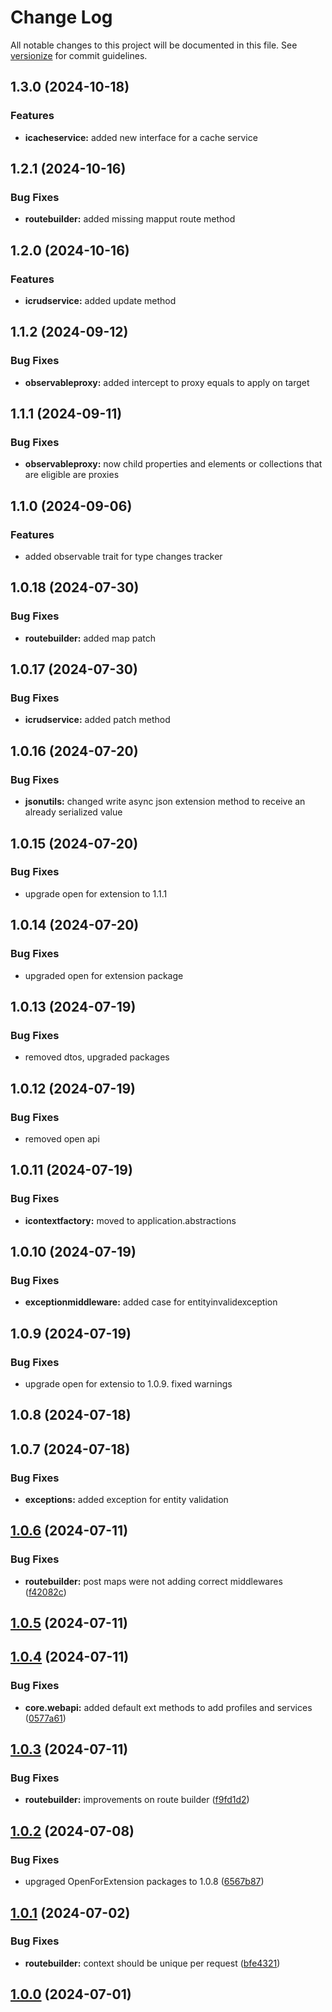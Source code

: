 # Change Log

All notable changes to this project will be documented in this file. See [versionize](https://github.com/versionize/versionize) for commit guidelines.

<a name="1.3.0"></a>
## 1.3.0 (2024-10-18)

### Features

* **icacheservice:** added new interface for a cache service

<a name="1.2.1"></a>
## 1.2.1 (2024-10-16)

### Bug Fixes

* **routebuilder:** added missing mapput route method

<a name="1.2.0"></a>
## 1.2.0 (2024-10-16)

### Features

* **icrudservice:** added update method

<a name="1.1.2"></a>
## 1.1.2 (2024-09-12)

### Bug Fixes

* **observableproxy:** added intercept to proxy equals to apply on target

<a name="1.1.1"></a>
## 1.1.1 (2024-09-11)

### Bug Fixes

* **observableproxy:** now child properties and elements or collections that are eligible are proxies

<a name="1.1.0"></a>
## 1.1.0 (2024-09-06)

### Features

* added observable trait for type changes tracker

<a name="1.0.18"></a>
## 1.0.18 (2024-07-30)

### Bug Fixes

* **routebuilder:** added map patch

<a name="1.0.17"></a>
## 1.0.17 (2024-07-30)

### Bug Fixes

* **icrudservice:** added patch method

<a name="1.0.16"></a>
## 1.0.16 (2024-07-20)

### Bug Fixes

* **jsonutils:** changed write async json extension  method to receive an already serialized value

<a name="1.0.15"></a>
## 1.0.15 (2024-07-20)

### Bug Fixes

* upgrade open for extension to 1.1.1

<a name="1.0.14"></a>
## 1.0.14 (2024-07-20)

### Bug Fixes

* upgraded open for extension package

<a name="1.0.13"></a>
## 1.0.13 (2024-07-19)

### Bug Fixes

* removed dtos, upgraded packages

<a name="1.0.12"></a>
## 1.0.12 (2024-07-19)

### Bug Fixes

* removed open api

<a name="1.0.11"></a>
## 1.0.11 (2024-07-19)

### Bug Fixes

* **icontextfactory:** moved to application.abstractions

<a name="1.0.10"></a>
## 1.0.10 (2024-07-19)

### Bug Fixes

* **exceptionmiddleware:** added case for entityinvalidexception

<a name="1.0.9"></a>
## 1.0.9 (2024-07-19)

### Bug Fixes

* upgrade open for extensio to 1.0.9. fixed warnings

<a name="1.0.8"></a>
## 1.0.8 (2024-07-18)

<a name="1.0.7"></a>
## 1.0.7 (2024-07-18)

### Bug Fixes

* **exceptions:** added exception for entity validation

<a name="1.0.6"></a>
## [1.0.6](https://www.github.com/looplex-osi/backend-core-dotnet/releases/tag/v1.0.6) (2024-07-11)

### Bug Fixes

* **routebuilder:** post maps were not adding correct middlewares ([f42082c](https://www.github.com/looplex-osi/backend-core-dotnet/commit/f42082ca9e9e8e46de83a6037c1e1479f7fce824))

<a name="1.0.5"></a>
## [1.0.5](https://www.github.com/looplex-osi/backend-core-dotnet/releases/tag/v1.0.5) (2024-07-11)

<a name="1.0.4"></a>
## [1.0.4](https://www.github.com/looplex-osi/backend-core-dotnet/releases/tag/v1.0.4) (2024-07-11)

### Bug Fixes

* **core.webapi:** added default ext methods to add profiles and services ([0577a61](https://www.github.com/looplex-osi/backend-core-dotnet/commit/0577a61ad99a9f7cdd692df9e3f6f2a78b4a73f9))

<a name="1.0.3"></a>
## [1.0.3](https://www.github.com/looplex-osi/backend-core-dotnet/releases/tag/v1.0.3) (2024-07-11)

### Bug Fixes

* **routebuilder:** improvements on route builder ([f9fd1d2](https://www.github.com/looplex-osi/backend-core-dotnet/commit/f9fd1d2f6d3b25fe6da10edeb11e7191cdfcac57))

<a name="1.0.2"></a>
## [1.0.2](https://www.github.com/looplex-osi/backend-core-dotnet/releases/tag/v1.0.2) (2024-07-08)

### Bug Fixes

* upgraged OpenForExtension packages to 1.0.8 ([6567b87](https://www.github.com/looplex-osi/backend-core-dotnet/commit/6567b8735cb8ee46debd38542e511dcb602249b8))

<a name="1.0.1"></a>
## [1.0.1](https://www.github.com/looplex-osi/backend-core-dotnet/releases/tag/v1.0.1) (2024-07-02)

### Bug Fixes

* **routebuilder:** context should be unique per request ([bfe4321](https://www.github.com/looplex-osi/backend-core-dotnet/commit/bfe43215a41436d5449c1fa96e43bc85d2be6c54))

<a name="1.0.0"></a>
## [1.0.0](https://www.github.com/looplex-osi/backend-core-dotnet/releases/tag/v1.0.0) (2024-07-01)

